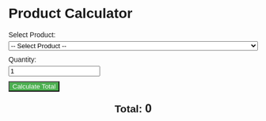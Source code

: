 <!DOCTYPE html>
<html>
<head>
  <title>Product Calculator</title>
  <style>
    body {
      font-family: Arial, sans-serif;
      margin: 20px;
    }

    h1 {
      text-align: center;
    }

    div {
      margin-bottom: 10px;
    }

    label {
      display: block;
      margin-bottom: 5px;
    }

    select,
    input[type="number"],
    button {
      padding: 5px;
      font-size: 16px;
    }

    select {
      width: 100%;
    }

    button {
      background-color: #4CAF50;
      color: white;
      cursor: pointer;
    }

    button:hover {
      background-color: #45a049;
    }

    h2 {
      margin-top: 20px;
      text-align: center;
    }

    #total {
      font-size: 24px;
      font-weight: bold;
    }
  </style>
</head>
<body>
  <h1>Product Calculator</h1>

  <div>
    <label for="product">Select Product:</label>
    <select id="product">
      <option value="">-- Select Product --</option>
      <!-- Product options will be dynamically added here -->
    </select>
  </div>

  <div>
    <label for="quantity">Quantity:</label>
    <input type="number" id="quantity" min="1" value="1">
  </div>

  <div>
    <button onclick="calculateTotal()">Calculate Total</button>
  </div>

  <div>
    <h2>Total: <span id="total">0</span></h2>
  </div>

  <script src="https://apis.google.com/js/api.js"></script>
  <script>
    function init() {
      gapi.load('client', loadClient);
    }

    function loadClient() {
      gapi.client.init({
        apiKey: 'AIzaSyA137zKreKkC5DFoOxuvUgUs5w3lds9_yo',
        discoveryDocs: ['https://sheets.googleapis.com/$discovery/rest?version=v4'],
      }).then(function() {
        fetchProducts();
      });
    }

    function fetchProducts() {
      gapi.client.sheets.spreadsheets.values.get({
        spreadsheetId: '1o0OzxTuS5ikx7nu9IjcXFRVSPt2HyEB3j305giy1BNE',
        range: 'Products!b3:f',
      }).then(function(response) {
        var products = response.result.values;
        var productDropdown = document.getElementById('product');

        products.forEach(function(product) {
          var productCode = product[0];
          var productName = product[1];
          var price = parseFloat(product[2]);

          var option = document.createElement('option');
          option.value = productCode;
          option.textContent = productName + ' - $' + price.toFixed(2);
          productDropdown.appendChild(option);
        });
      });
    }

    function calculateTotal() {
      var product = document.getElementById("product").value;
      var quantity = document.getElementById("quantity").value;

      var price = getProductPrice(product);

      var total = price * quantity;
      document.getElementById("total").textContent = total.toFixed(2);
    }

    function getProductPrice(productCode) {
      switch (productCode) {
        case "P1":
          return 10.99;
        case "P2":
          return 19.99;
        case "P3":
          return 7.99;
        default:
          return 0;
      }
    }
  </script>
</body>
</html>
